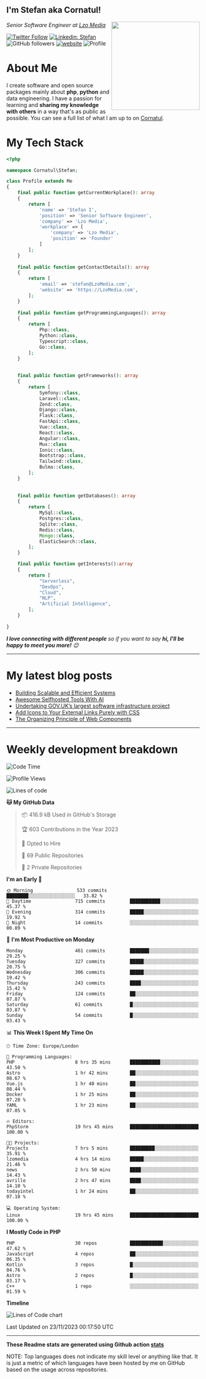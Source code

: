 <h2>I'm Stefan aka Cornatul! </h2>
<img align='right' src="https://i.giphy.com/media/YePKU8cVoIF3afvi8s/giphy.webp" width="230">
<p><em>Senior Software Engineer at <a href="https:/lzomedia.com/">Lzo Media
</a>
</em></p>

[![Twitter Follow](https://img.shields.io/twitter/follow/cornatul?label=Follow)](https://twitter.com/intent/follow?screen_name=cornatul)
[![Linkedin: Stefan](https://img.shields.io/badge/cornatul-blue?style=flat-square&logo=Linkedin&logoColor=white&link=https://www.linkedin.com/in/cornatul/)](https://www.linkedin.com/in/cornatul/)
![GitHub followers](https://img.shields.io/github/followers/cornatul?label=Follow&style=social)
[![website](https://img.shields.io/badge/Website-46a2f1.svg?&style=flat-square&logo=Google-Chrome&logoColor=white&link=https://cornatul.com/)](https://cornatul.com/)
![Profile](https://visitor-badge.glitch.me/badge?page_id=cornatul.cornatul)



# About Me
I create software and open source packages mainly about **php**, **python** and data engineering. 
I have a passion for learning and **sharing my knowledge with others** in a way that's as public as possible. 
You can see a full list of what I am up to on [Cornatul](https://lzomedia.com).


# My Tech Stack

```php
<?php

namespace Cornatul\Stefan;

class Profile extends Me
{
    final public function getCurrentWorkplace(): array
    {
        return [
            'name' => 'Stefan I',
            'position' => 'Senior Software Engineer',
            'company' => 'Lzo Media',
            'workplace' => [
                'company' => 'Lzo Media',
                'position' => 'Founder'         
            ]
        ];
    }
    
    final public function getContactDetails(): array
    {
        return [
            'email' => 'stefan@LzoMedia.com',
            'website' => 'https://LzoMedia.com',
        ];
    }
    
    final public function getProgrammingLanguages(): array
    {
        return [
            Php::class,
            Python::class,
            Typescript::class,
            Go::class,
        ];
    }
    
    
    final public function getFrameworks(): array
    {
        return [
            Symfony::class,
            Laravel::class,
            Zend::class,
            Django::class,
            Flask::class,
            FastApi::class,
            Vue::class,
            React::class,
            Angular::class,
            Mux::class
            Ionic::class,
            Bootstrap::class,
            Tailwind::class,
            Bulma::class,
        ];
    }
    
    
    final public function getDatabases(): array
    {
        return [
            MySql::class,
            Postgres::class,
            Sqlite::class,
            Redis::class,
            Mongo::class,
            ElasticSearch::class,
        ];
    }

    final public function getInterests():array
    {
        return [
            "Serverless",
            "DevOps",
            "Cloud",
            "NLP",
            "Artificial Intelligence",
        ];
    }
   
}
```
 <em><b>I love connecting with different people</b> so if you want to say <b>hi, I'll be happy to meet you more!</b> 😊</em>

---
# My latest blog posts
<!-- BLOG-POST-LIST:START -->
- [Building Scalable and Efficient Systems](https://blog.lzomedia.com/building-scalable-and-efficient-systems/)
- [Awesome Selfhosted Tools With AI](https://blog.lzomedia.com/awesome-selfhosted-tools-with-ai/)
- [Undertaking GOV.UK’s largest software infrastructure project](https://blog.lzomedia.com/undertaking-gov-uks-largest-software-infrastructure-project/)
- [Add Icons to Your External Links Purely with CSS](https://blog.lzomedia.com/add-icons-to-your-external-links-purely-with-css/)
- [The Organizing Principle of Web Components](https://blog.lzomedia.com/the-organizing-principle-of-web-components/)
<!-- BLOG-POST-LIST:END -->

---
# Weekly development breakdown
<!--START_SECTION:waka-->
![Code Time](http://img.shields.io/badge/Code%20Time-340%20hrs%2033%20mins-blue)

![Profile Views](http://img.shields.io/badge/Profile%20Views-1-blue)

![Lines of code](https://img.shields.io/badge/From%20Hello%20World%20I%27ve%20Written-8.5%20million%20lines%20of%20code-blue)

**🐱 My GitHub Data** 

> 📦 416.9 kB Used in GitHub's Storage 
 > 
> 🏆 603 Contributions in the Year 2023
 > 
> 💼 Opted to Hire
 > 
> 📜 69 Public Repositories 
 > 
> 🔑 2 Private Repositories 
 > 
**I'm an Early 🐤** 

```text
🌞 Morning                533 commits         ████████░░░░░░░░░░░░░░░░░   33.82 % 
🌆 Daytime                715 commits         ███████████░░░░░░░░░░░░░░   45.37 % 
🌃 Evening                314 commits         █████░░░░░░░░░░░░░░░░░░░░   19.92 % 
🌙 Night                  14 commits          ░░░░░░░░░░░░░░░░░░░░░░░░░   00.89 % 
```
📅 **I'm Most Productive on Monday** 

```text
Monday                   461 commits         ███████░░░░░░░░░░░░░░░░░░   29.25 % 
Tuesday                  327 commits         █████░░░░░░░░░░░░░░░░░░░░   20.75 % 
Wednesday                306 commits         █████░░░░░░░░░░░░░░░░░░░░   19.42 % 
Thursday                 243 commits         ████░░░░░░░░░░░░░░░░░░░░░   15.42 % 
Friday                   124 commits         ██░░░░░░░░░░░░░░░░░░░░░░░   07.87 % 
Saturday                 61 commits          █░░░░░░░░░░░░░░░░░░░░░░░░   03.87 % 
Sunday                   54 commits          █░░░░░░░░░░░░░░░░░░░░░░░░   03.43 % 
```


📊 **This Week I Spent My Time On** 

```text
🕑︎ Time Zone: Europe/London

💬 Programming Languages: 
PHP                      8 hrs 35 mins       ███████████░░░░░░░░░░░░░░   43.50 % 
Astro                    1 hr 42 mins        ██░░░░░░░░░░░░░░░░░░░░░░░   08.67 % 
Vue.js                   1 hr 40 mins        ██░░░░░░░░░░░░░░░░░░░░░░░   08.44 % 
Docker                   1 hr 25 mins        ██░░░░░░░░░░░░░░░░░░░░░░░   07.20 % 
YAML                     1 hr 23 mins        ██░░░░░░░░░░░░░░░░░░░░░░░   07.05 % 

🔥 Editors: 
PhpStorm                 19 hrs 45 mins      █████████████████████████   100.00 % 

🐱‍💻 Projects: 
Projects                 7 hrs 5 mins        █████████░░░░░░░░░░░░░░░░   35.91 % 
lzomedia                 4 hrs 14 mins       █████░░░░░░░░░░░░░░░░░░░░   21.46 % 
news                     2 hrs 50 mins       ████░░░░░░░░░░░░░░░░░░░░░   14.43 % 
avrillo                  2 hrs 47 mins       ████░░░░░░░░░░░░░░░░░░░░░   14.10 % 
todayintel               1 hr 24 mins        ██░░░░░░░░░░░░░░░░░░░░░░░   07.10 % 

💻 Operating System: 
Linux                    19 hrs 45 mins      █████████████████████████   100.00 % 
```

**I Mostly Code in PHP** 

```text
PHP                      30 repos            ████████████░░░░░░░░░░░░░   47.62 % 
JavaScript               4 repos             ██░░░░░░░░░░░░░░░░░░░░░░░   06.35 % 
Kotlin                   3 repos             █░░░░░░░░░░░░░░░░░░░░░░░░   04.76 % 
Astro                    2 repos             █░░░░░░░░░░░░░░░░░░░░░░░░   03.17 % 
C++                      1 repo              ░░░░░░░░░░░░░░░░░░░░░░░░░   01.59 % 
```



**Timeline**

![Lines of Code chart](https://raw.githubusercontent.com/cornatul/cornatul/master/assets/bar_graph.png)


 Last Updated on 23/11/2023 00:17:50 UTC
<!--END_SECTION:waka-->


---


**These Readme stats are generated using Github action [stats](https://github.com/cornatul/stats)**

NOTE: Top languages does not indicate my skill level or anything like that. 
It is just a metric of which languages have been hosted by me on GitHub based on the usage across repositories. 
